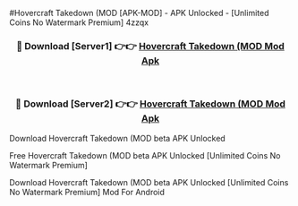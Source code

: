 #Hovercraft Takedown (MOD [APK-MOD] - APK Unlocked - [Unlimited Coins No Watermark Premium] 4zzqx



<div align="center">

<h3>🔴 Download [Server1] 👉👉 <a href="https://momento.my/?title=Hovercraft_Takedown_(MOD">Hovercraft Takedown (MOD Mod Apk</a></h3><br>

<h3>🔴 Download [Server2] 👉👉 <a href="https://momento.my/?title=Hovercraft_Takedown_(MOD">Hovercraft Takedown (MOD Mod Apk</a></h3>
</div>



Download Hovercraft Takedown (MOD beta APK Unlocked

Free Hovercraft Takedown (MOD beta APK Unlocked [Unlimited Coins No Watermark Premium]

Download Hovercraft Takedown (MOD beta APK Unlocked [Unlimited Coins No Watermark Premium] Mod For Android
